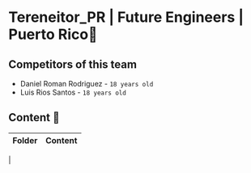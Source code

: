 # Tereneitor_PR | Future Engineers | Puerto Rico🤖

## Competitors of this team
- Daniel Roman Rodriguez - `18 years old`
- Luis Rios Santos - `18 years old`





## Content 📘  

| Folder  | Content| 
| -- | -- |
|
